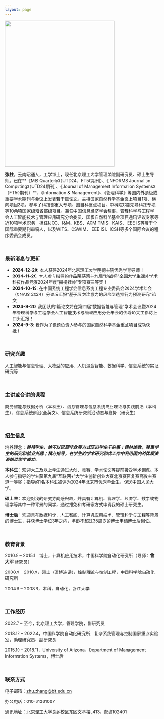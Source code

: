 ```yaml
---
layout: page
---
```



<img src="zhangzhu.jpg" class="floatpic" width="360" height="480">

**张柱**，云南昭通人，工学博士，现任北京理工大学管理学院副研究员、硕士生导师。已在**《MIS Quarterly》（UTD24、FT50期刊）、《INFORMS Journal on Computing》（UTD24期刊）、《Journal of Management Information Systems》（FT50期刊）**、《Information & Management》、《管理科学》等国内外顶级或重要学术期刊与会议上发表若干篇论文。主持国家自然科学基金面上项目1项、横向项目2项，参与了科技部重大专项、国自科重点项目、中科院C类先导科技专项等10余项国家级和省部级项目。兼任中国信息经济学会理事、管理科学与工程学会人工智能技术与管理应用研究分会委员、国家自然科学基金项目通讯评议专家等近10项学术职务，担任IJOC、I&M、KBS、ACM TMIS、KAIS、IEEE IS等若干个国际重要期刊审稿人，以及WITS、CSWIM、IEEE ISI、ICSH等多个国际会议的程序委员会成员。


<br>

### 最新消息与更新
- **2024-12-20**: 本人获评2024年北京理工大学明德书院优秀学育导师！
- **2024-11-20**: 本人参与指导的作品荣获第十九届“挑战杯”全国大学生课外学术科技作品竞赛2024年度“揭榜挂帅”专项赛三等奖！
- **2024-10-19**: 在中国系统工程学会信息系统工程专业委员会2024学术年会（CNAIS 2024）分论坛汇报“基于层次注意⼒的⻛险型选择⾏为预测研究"论文
- **2024-9-20**: 我团队的1篇论文将在第四届“数据智能与管理”学术会议暨2024年管理科学与工程学会人工智能技术与管理应用分会年会的优秀论文工作坊上口头汇报！
- **2024-9-3**: 我作为子课题负责人参与的国家自然科学基金重点项目成功获批！


<br>

### 研究兴趣
人工智能与信息管理、大模型的应用、人机混合智能、数据科学、信息系统的实证研究等


<br>

### 主讲或合讲的课程
商务智能与数据分析（本科生）、信息管理与信息系统专业理论与实践前沿（本科生）、信息系统前沿(全英文)、信息系统研究前沿动态与趋势（研究生）


<br>

### 招生信息
培养理念：***善待学生，绝不以延期毕业等方式压迫学生干杂事；因材施教，尊重学生的研究和就业兴趣；精心指导，在学生的学术研究和找工作中利用国内外优质资源帮助学生成功。***
<br>

**本科生**：欢迎大二及以上学生通过大创、竞赛、学术论文等提前接受学术训练。本人参与指导的学生获第九届“互联网+”大学生创新创业大赛北京赛区复赛高教主赛道一等奖；指导的1名本科生被评为2024年北京市优秀毕业生，保送中国人民大学。
<br>

**硕士生**：欢迎对我的研究方向感兴趣，并具有计算机、管理学、经济学、数学或物理学等其中一种背景的同学，通过推免和考研等方式申请我的硕士研究生。
<br>

**博士后**：欢迎具有数据科学、人工智能、计算机应用技术、管理科学与工程等背景的博士生，并获博士学位3年之内，年龄不超过35周岁的博士申请博士后岗位。


<br>

### 教育背景
2010.9 – 2015.1，博士，计算机应用技术，中国科学院自动化研究所（导师：**曾大军** 研究员）

2008.9 – 2010.9，硕士（硕博连读），控制理论与控制工程，中国科学院自动化研究所

2004.9 – 2008.6，本科，自动化，浙江大学


<br>

### 工作经历
2022.7 – 至今，北京理工大学，管理学院，副研究员

2018.12 – 2022.4，中国科学院自动化研究所，复杂系统管理与控制国家重点实验室，助理研究员、副研究员

2015.10 – 2018.11，University of Arizona，Department of Management Information Systems，博士后



<br>

### 联系方式
电子邮箱：zhu.zhang@bit.edu.cn

办公电话：010-81381067 

通讯地址：北京理工大学良乡校区东区文萃楼L413，邮编102401
